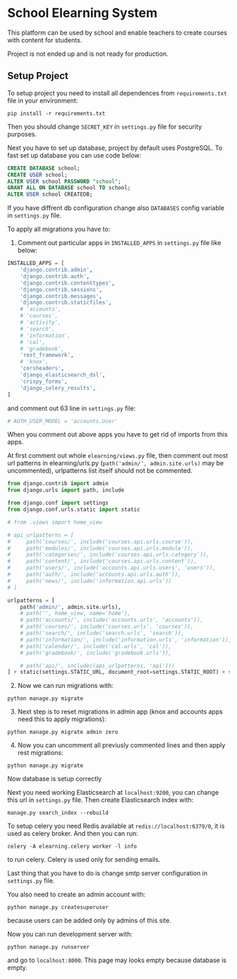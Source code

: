 # School Elearning System
This platform can be used by school and enable teachers to create courses with content for students.

Project is not ended up and is not ready for production.
## Setup Project
To setup project you need to install all dependences from `requirements.txt` file in your environment:
```
pip install -r requirements.txt
```
Then you should change `SECRET_KEY` in `settings.py` file for security purposes.

Next you have to set up database, project by default uses PostgreSQL. To fast set up database you can use code below:
```sql
CREATE DATABASE school;
CREATE USER school;
ALTER USER school PASSWORD "school";
GRANT ALL ON DATABASE school TO school;
ALTER USER school CREATEDB;
```
If you have diffrent db configuration change also `DATABASES` config variable in `settings.py` file.

To apply all migrations you have to:
1. Comment out particular apps in `INSTALLED_APPS` in `settings.py` file like below:

```python
INSTALLED_APPS = [
    'django.contrib.admin',
    'django.contrib.auth',
    'django.contrib.contenttypes',
    'django.contrib.sessions',
    'django.contrib.messages',
    'django.contrib.staticfiles',
    # 'accounts',
    # 'courses',
    # 'activity',
    # 'search',
    # 'information',
    # 'cal',
    # 'gradebook',
    'rest_framework',
    # 'knox',
    'corsheaders',
    'django_elasticsearch_dsl',
    'crispy_forms',
    'django_celery_results',
]
```
and comment out 63 line in `settings.py` file:
```python
# AUTH_USER_MODEL = 'accounts.User'
```
When you comment out above apps you have to get rid of imports from this apps.

At first comment out whole `elearning/views.py` file, then comment out most url patterns in 
elearning/urls.py (`path('admin/', admin.site.urls)` may be uncommented), urlpatterns list
itself should not be commented.
```python
from django.contrib import admin
from django.urls import path, include

from django.conf import settings
from django.conf.urls.static import static

# from .views import home_view

# api_urlpatterns = [
#     path('courses/', include('courses.api.urls.course')),
#     path('modules/', include('courses.api.urls.module')),
#     path('categories/', include('courses.api.urls.category')),
#     path('content/', include('courses.api.urls.content')),
#     path('users/', include('accounts.api.urls.users', 'users')),
#     path('auth/', include('accounts.api.urls.auth')),
#     path('news/', include('information.api.urls'))
# ]

urlpatterns = [
    path('admin/', admin.site.urls),
    # path('', home_view, name='home'),
    # path('accounts/', include('accounts.urls', 'accounts')),
    # path('courses/', include('courses.urls', 'courses')),
    # path('search/', include('search.urls', 'search')),
    # path('information/', include('information.urls', 'information')),
    # path('calendar/', include('cal.urls', 'cal')),
    # path('gradebook/', include('gradebook.urls')),

    # path('api/', include((api_urlpatterns, 'api')))
] + static(settings.STATIC_URL, document_root=settings.STATIC_ROOT) + static(settings.MEDIA_URL, document_root=settings.MEDIA_ROOT)
```
2. Now we can run migrations with:
```
python manage.py migrate
```
3. Next step is to reset migrations in admin app (knox and accounts apps need this to apply migrations):
```
python manage.py migrate admin zero
```
4. Now you can uncomment all previusly commented lines and then apply rest migrations:
```
python manage.py migrate
```
Now database is setup correctly


Next you need working Elasticsearch at `localhost:9200`, you can change this url in `settings.py` file.
Then create Elasticsearch index with:
```
manage.py search_index --rebuild
```

To setup celery you need Redis available at `redis://localhost:6379/0`, it is used as celery broker.
And then you can run:
```
celery -A elearning.celery worker -l info
```
to run celery. Celery is used only for sending emails.

Last thing that you have to do is change smtp server configuration in `settings.py` file.

You also need to create an admin account with:
``` 
python manage.py createsuperuser
```
because users can be added only by admins of this site.

Now you can run development server with:
```
python manage.py runserver
```
and go to `localhost:8000`. This page may looks empty because database is empty.